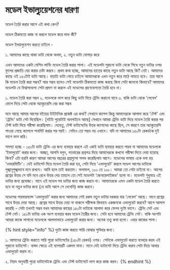 # মডেল ইভাল্যুয়েশনের ধারণা

মডেল তৈরি করার আগে এই কথা কেন?

মডেল ঠিকমতো কাজ না করলে মডেল করে লাভ কী?

মডেল ইভ্য়ালুয়েশন করতে চাইলে -

১. আমাদের কাছে থাকা ডাটা থেকে অথবা, ২. নতুন ডাটা যোগাড় করে

এখন আমাদের একটা মেশিন লার্নিং মডেল তৈরি করার পালা। এই মডেলটা পুরানো ডাটা থেকে শিখে নতুন ডাটার ওপর ফুলের প্রজাতি বের করার চেষ্টা করবে। প্রথম কথা হচ্ছে, আমাদের হাতের কাছে নতুন ডাটা আছে কি? নেই। আমাদের কাছে ওই ১৫০টাই ডাটা আছে। বাড়তি ডাটা পেতে চাইলে আমাদেরকে এখন নতুন করে মাঠে নামতে হবে। তার আগে কি মডেল তৈরি করা সম্ভব? আর সম্ভব হলেও সেই মডেলটা ঠিকমতো কাজ করছে কিনা সেটা জানবো কিভাবে? আমাদের মডেলটা যে বিশ্বাসযোগ্য সেটা প্রমাণ না করলে এই মডেলের গ্রহণযোগ্যতা তৈরি হবে না।

১. মডেল তৈরি করা সম্ভব ২. মডেলকে ভাগ করে কিছু ডাটা দিয়ে ট্রেনিং করানো যাবে ৩. বাকি ডাটা থেকে ‘লেবেল’ ফেলে দিয়ে সেটা থেকে অ্যাক্যুরেসি বের করা সম্ভব

মনে আছে আমার আগের বইয়ের টাইটানিক প্রজেক্ট এর কথা? সেখানে ক্যাগল কিন্তু আমাদেরকে আলাদা করে ‘টেস্ট’ এবং ‘ট্রেনিং’ ডাটা সেট দিয়েছিল। \[বইটা পুরোটাই অনলাইনে আছে\] সেখানে আমরা ট্রেনিং ডাটা দিয়ে মডেল তৈরি করার পর টেস্ট ডাটা দিয়ে পরীক্ষা করেছিলাম। যেহেতু, টেস্ট ডাটাসেটের উত্তর ক্যাগলের কাছে ছিল, সে কারণে তার অ্যাক্যুরেসি পাওয়া গেছে ক্যাগলে সাবমিট করার পর পরই। সেটাও তো সম্ভব নয় এখানে। যদি না আমাদের ১৫০টা রেকর্ডকে দুই ভাগে ভাগ করি।

সমস্যা হচ্ছে - ১৫০টা ডাটা ট্রেনিং এর জন্য ব্যবহার করলে এই একই ডাটা ব্যবহার করতে পারব না আমাদের মডেলকে ‘ইভালুয়েট’ করার জন্য। আচ্ছা, আপনি বলুন, গতবারের প্রশ্নপত্র দিয়ে আমাদেরকে কখনো পরীক্ষা দিতে দেয়া হয়েছে কিনা? এটা হয়নি কারণ আমরা আগের বছরের প্রশ্নগুলো সলভ করেছিলাম আগে। মডেলের ভাষায় একে বলা হয় ‘ওভারফিটিং’। যেই ডাটাসেট দিয়ে মডেল তৈরি করা হয়, সেটা দিয়ে ‘এভালুয়েট’ করলে মডেল আগের ডাটাকে পুঙ্খানুপুঙ্খভাবে মনে রাখবে। আমি হলে তাই করতাম। ফলাফল, ১০০ তে ১০০। আমরা তো সেটা চাইবো না। আগের প্রশ্নের উত্তর সে যদি মনে রেখে উত্তর দেয় তাহলে তো সেই মডেলটা ‘জেনারেলাইজড’ হলো না। মডেলটা শুধুমাত্র এই ডাটার জন্য প্রযোজ্য। মানে এই মডেল সব ডাটার জন্য কাজ করবে না। আমাদেরকে এমন একটা মডেল তৈরি করতে হবে যা নতুন ডাটার জন্য \(যে ডাটা আগে সে দেখেনি\) কাজ করবে।

মডেলের পারফরম্যান্স ‘এভালুয়েট’ করার জন্য আমাদের সেই রকম নতুন ডাটার দরকার যার ‘লেবেল’ আছে। মানে প্রশ্নের সাথে উত্তর দেয়া আছে। প্রশ্নের সাথে উত্তর দেয়া না থাকলে পরীক্ষক কিভাবে একজনকে এভালুয়েট করবে? আগে আলাপ করেছি - সেটা তখনই সম্ভব যখন আমাদের কাছের ১৫০টা ডাটাকে আলাদা করে ফেলব দুটো ভাগে। ট্রেনিং সেট এবং টেস্ট সেট। ১৫০টা ডাটার এক অংশ ব্যবহার করব মডেল তৈরীর জন্য। সেটা হবে আমাদের ট্রেনিং সেট। বাকি অংশটা আমরা কাজে লাগাবো মডেলকে আলাদাভাবে এভালুয়েট করার জন্য। অনেক তত্ত্ব কথা হলো। এবার কাজের পালা।

{% hint style="info" %}
দুটো কাজ করতে পারি বোঝার সুবিধার জন্য।

১. আমাদের ট্রেনিং করাতে পারি পুরো ডাটাসেটের \(১৫০টা রেকর্ড\) ওপর। সেটাকে এভালুয়েট করতে ব্যবহার করব এই পুরানো ডাটাসেট। বাস্তব ক্ষেত্রে এই ব্যাপারটি একদম মানা। মানে যেই ডাটাসেট দিয়ে ট্রেনিং করাব সেটা দিয়ে আবার এভালুয়েট করাব না।

২. নিয়ম অনুযায়ী পুরো ডাটাসেটকে ট্রেনিং এবং টেস্ট ডাটাসেটে ভাগ করে কাজ করব।
{% endhint %}

